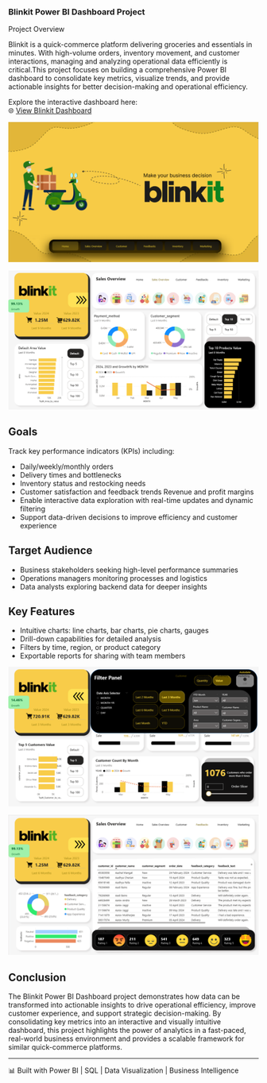 ### Blinkit Power BI Dashboard Project

Project Overview

Blinkit is a quick-commerce platform delivering groceries and essentials in minutes. With high-volume orders, inventory movement, and customer interactions, managing and analyzing operational data efficiently is critical.This project focuses on building a comprehensive Power BI dashboard to consolidate key metrics, visualize trends, and provide actionable insights for better decision-making and operational efficiency.

Explore the interactive dashboard here:  
🌐 [View Blinkit Dashboard](https://app.powerbi.com/view?r=eyJrIjoiY2I1MzY0MWUtYzhlZC00MWU4LTk2YWYtNjkwYmE0YzcxMDI5IiwidCI6IjM5ZjVmZTA0LTM3NmEtNGI4OC04NGM0LTZlYmYyNTMzMjgyNiJ9)


![img alt](Dashboard/Home.png)

![img alt](https://github.com/satyambasu/Blinkit_PBI_Dashboard/blob/829b5015eb1a38d767b08594f5ed46a0c8866ca3/Dashboard/Sales%20Overview.png)

## Goals
Track key performance indicators (KPIs) including:
  - Daily/weekly/monthly orders
  - Delivery times and bottlenecks
  - Inventory status and restocking needs
  - Customer satisfaction and feedback trends
 Revenue and profit margins
- Enable interactive data exploration with real-time updates and dynamic filtering
- Support data-driven decisions to improve efficiency and customer experience

## Target Audience
- Business stakeholders seeking high-level performance summaries
- Operations managers monitoring processes and logistics
- Data analysts exploring backend data for deeper insights

## Key Features
- Intuitive charts: line charts, bar charts, pie charts, gauges
- Drill-down capabilities for detailed analysis
- Filters by time, region, or product category
- Exportable reports for sharing with team members

![img alt](https://github.com/satyambasu/Blinkit_PBI_Dashboard/blob/829b5015eb1a38d767b08594f5ed46a0c8866ca3/Dashboard/Filter%20Panel.png)

![img alt](Dashboard/Feedbacks.png)

## Conclusion

The Blinkit Power BI Dashboard project demonstrates how data can be transformed into actionable insights to drive operational efficiency, improve customer experience, and support strategic decision-making. By consolidating key metrics into an interactive and visually intuitive dashboard, this project highlights the power of analytics in a fast-paced, real-world business environment and provides a scalable framework for similar quick-commerce platforms.

---

📊 Built with Power BI | SQL | Data Visualization | Business Intelligence




